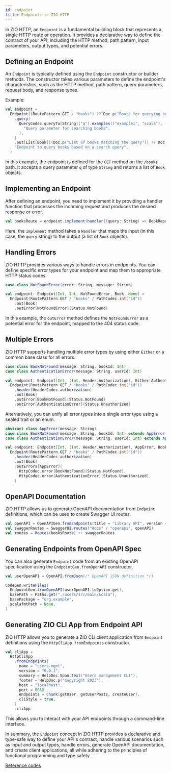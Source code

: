 ```yaml
---
id: endpoint
title: Endpoints in ZIO HTTP
---
```


In ZIO HTTP, an `Endpoint` is a fundamental building block that represents a single HTTP route or operation. It provides a declarative way to define the contract of your API, including the HTTP method, path pattern, input parameters, output types, and potential errors.


## Defining an Endpoint

An `Endpoint` is typically defined using the `Endpoint` constructor or builder methods. The constructor takes various parameters to define the endpoint's characteristics, such as the HTTP method, path pattern, query parameters, request body, and response types.

Example:

```scala
val endpoint =
  Endpoint((RoutePattern.GET / "books") ?? Doc.p("Route for querying books"))
    .query(
      QueryCodec.queryTo[String]("q").examples(("example1", "scala"), ("example2", "zio")) ?? Doc.p(
        "Query parameter for searching books",
      ),
    )
    .out[List[Book]](Doc.p("List of books matching the query")) ?? Doc.p(
    "Endpoint to query books based on a search query",
  )
```

In this example, the endpoint is defined for the `GET` method on the `/books` path. It accepts a query parameter `q` of type `String` and returns a list of `Book` objects.

## Implementing an Endpoint

After defining an endpoint, you need to implement it by providing a handler function that processes the incoming request and produces the desired response or error.

```scala
val booksRoute = endpoint.implement(handler((query: String) => BookRepo.find(query)))
```

Here, the `implement` method takes a `Handler` that maps the input (in this case, the `query` string) to the output (a list of `Book` objects).

## Handling Errors

ZIO HTTP provides various ways to handle errors in endpoints. You can define specific error types for your endpoint and map them to appropriate HTTP status codes.

```scala
case class NotFoundError(error: String, message: String)

val endpoint: Endpoint[Int, Int, NotFoundError, Book, None] =
  Endpoint(RoutePattern.GET / "books" / PathCodec.int("id"))
    .out[Book]
    .outError[NotFoundError](Status.NotFound)
```

In this example, the `outError` method defines the `NotFoundError` as a potential error for the endpoint, mapped to the 404 status code.

## Multiple Errors

ZIO HTTP supports handling multiple error types by using either `Either` or a common base class for all errors.

```scala
case class BookNotFound(message: String, bookId: Int)
case class AuthenticationError(message: String, userId: Int)

val endpoint: Endpoint[Int, (Int, Header.Authorization), Either[AuthenticationError, BookNotFound], Book, None] =
  Endpoint(RoutePattern.GET / "books" / PathCodec.int("id"))
    .header(HeaderCodec.authorization)
    .out[Book]
    .outError[BookNotFound](Status.NotFound)
    .outError[AuthenticationError](Status.Unauthorized)
```

Alternatively, you can unify all error types into a single error type using a sealed trait or an enum.

```scala
abstract class AppError(message: String)
case class BookNotFound(message: String, bookId: Int) extends AppError(message)
case class AuthenticationError(message: String, userId: Int) extends AppError(message)

val endpoint: Endpoint[Int, (Int, Header.Authorization), AppError, Book, None] =
  Endpoint(RoutePattern.GET / "books" / PathCodec.int("id"))
    .header(HeaderCodec.authorization)
    .out[Book]
    .outErrors[AppError](
      HttpCodec.error[BookNotFound](Status.NotFound),
      HttpCodec.error[AuthenticationError](Status.Unauthorized),
    )
```

## OpenAPI Documentation

ZIO HTTP allows us to generate OpenAPI documentation from `Endpoint` definitions, which can be used to create Swagger UI routes.

```scala
val openAPI = OpenAPIGen.fromEndpoints(title = "Library API", version = "1.0", endpoint)
val swaggerRoutes = SwaggerUI.routes("docs" / "openapi", openAPI)
val routes = Routes(booksRoute) ++ swaggerRoutes
```

## Generating Endpoints from OpenAPI Spec

You can also generate `Endpoint` code from an existing OpenAPI specification using the `EndpointGen.fromOpenAPI` constructor.

```scala
val userOpenAPI = OpenAPI.fromJson(/* OpenAPI JSON definition */)

CodeGen.writeFiles(
  EndpointGen.fromOpenAPI(userOpenAPI.toOption.get),
  basePath = Paths.get("./users/src/main/scala"),
  basePackage = "org.example",
  scalafmtPath = None,
)
```

## Generating ZIO CLI App from Endpoint API

ZIO HTTP allows you to generate a ZIO CLI client application from `Endpoint` definitions using the `HttpCliApp.fromEndpoints` constructor.

```scala
val cliApp =
  HttpCliApp
    .fromEndpoints(
      name = "users-mgmt",
      version = "0.0.1",
      summary = HelpDoc.Span.text("Users management CLI"),
      footer = HelpDoc.p("Copyright 2023"),
      host = "localhost",
      port = 8080,
      endpoints = Chunk(getUser, getUserPosts, createUser),
      cliStyle = true,
    )
    .cliApp
```

This allows you to interact with your API endpoints through a command-line interface.

In summary, the `Endpoint` concept in ZIO HTTP provides a declarative and type-safe way to define your API's contract, handle various scenarios such as input and output types, handle errors, generate OpenAPI documentation, and create client applications, all while adhering to the principles of functional programming and type safety. 

[Reference codes](https://github.com/zio/zio-http/tree/main/zio-http-example/src/main/scala/example/endpoint)
